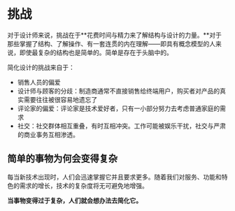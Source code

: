 # 挑战

对于设计师来说，挑战在于**花费时间与精力来了解结构与设计的力量。**对于那些掌握了结构、了解操作、有一套连贯的内在理解——即具有概念模型的人来说，即使最复杂的结构也是简单的。简单是存在于头脑中的。

简化设计的挑战来自于：

- 销售人员的偏爱
- 设计师与顾客的分歧：制造商通常不直接销售给终端用户，购买者对产品的真实需要往往被很容易地遗忘了
- 评论家的偏爱：评论家是技术爱好者，只有一小部分努力去考虑普通家庭的需求
- 社交：社交群体相互重叠，有时互相冲突。工作可能被娱乐干扰，社交与严肃的商业事务互相渗透。

## 简单的事物为何会变得复杂

每当新技术出现时，人们会迅速掌握它并且要求更多。随着我们对服务、功能和特色的需求的增长，技术的复杂度将无可避免地增强。

**当事物变得过于复杂，人们就会想办法去简化它。**



